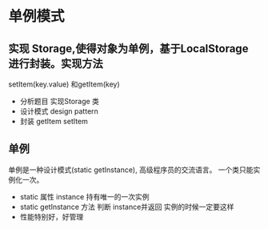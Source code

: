 # 单例模式

## 实现 Storage,使得对象为**单例**，基于LocalStorage 进行封装。实现方法
setItem(key.value) 和getItem(key)
- 分析题目
实现Storage 类 
- 设计模式 design pattern
- 封装 
    getItem
    setItem

## 单例
单例是一种设计模式(static getInstance), 高级程序员的交流语言。
一个类只能实例化一次。
- static 属性 instance 持有唯一的一次实例
- static getInstance 方法 判断 instance并返回
     实例的时候一定要这样 
- 性能特别好，好管理 

